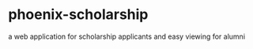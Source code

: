 phoenix-scholarship
===================

a web application for scholarship applicants and easy viewing for alumni
